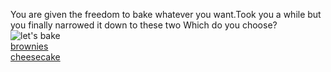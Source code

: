 You are given the freedom to bake whatever you want.Took you a while but you finally narrowed it down to these two
Which do you choose?            
![let's bake](https://images.app.goo.gl/7UcKpQzj6Ucdr3kJ7)     
[brownies](brownies.md)       
[cheesecake](cheesecake.md)            
